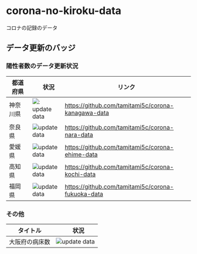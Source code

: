 # corona-no-kiroku-data

コロナの記録のデータ



## データ更新のバッジ


### 陽性者数のデータ更新状況

| 都道府県　|　状況 | リンク |
| - | - | - |
| 神奈川県| ![: update data](https://github.com/tamitami5c/corona-kanagawa-data/workflows/update%20data/badge.svg) | <https://github.com/tamitami5c/corona-kanagawa-data> |
| 奈良県 | ![update data](https://github.com/tamitami5c/corona-nara-data/workflows/update%20data/badge.svg)| <https://github.com/tamitami5c/corona-nara-data>|
| 愛媛県 |  ![update data](https://github.com/tamitami5c/corona-ehime-data/workflows/update%20data/badge.svg)| <https://github.com/tamitami5c/corona-ehime-data>|
| 高知県| ![update data](https://github.com/tamitami5c/corona-kochi-data/workflows/update%20data/badge.svg)| <https://github.com/tamitami5c/corona-kochi-data> |
| 福岡県|![update data](https://github.com/tamitami5c/corona-fukuoka-data/workflows/update%20data/badge.svg) | <https://github.com/tamitami5c/corona-fukuoka-data>|

### その他
| タイトル　|　状況 |
| - | - |
| 大阪府の病床数| ![update data](https://github.com/tamitami5c/osaka-beds-data/workflows/update%20data/badge.svg) |
